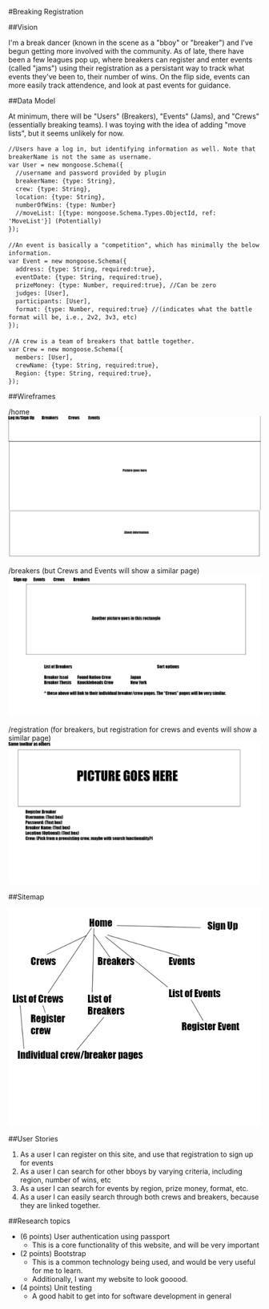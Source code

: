#Breaking Registration

##Vision

I'm a break dancer (known in the scene as a "bboy" or "breaker") and I've begun getting more involved with the community. As of late, there have been a few leagues pop up, where breakers can register and enter events (called "jams") using their registration as a persistant way to track what events they've been to, their number of wins. On the flip side, events can more easily track attendence, and look at past events for guidance. 

##Data Model

At minimum, there will be "Users" (Breakers), "Events" (Jams), and "Crews" (essentially breaking teams). I was toying with the idea of adding "move lists", but it seems unlikely for now.

```
//Users have a log in, but identifying information as well. Note that breakerName is not the same as username.
var User = new mongoose.Schema({
  //username and password provided by plugin
  breakerName: {type: String},
  crew: {type: String},
  location: {type: String},
  numberOfWins: {type: Number}
  //moveList: [{type: mongoose.Schema.Types.ObjectId, ref: 'MoveList'}] (Potentially)
});

//An event is basically a "competition", which has minimally the below information.
var Event = new mongoose.Schema({
  address: {type: String, required:true},
  eventDate: {type: String, required:true},
  prizeMoney: {type: Number, required:true}, //Can be zero
  judges: [User],
  participants: [User],
  format: {type: Number, required:true} //(indicates what the battle format will be, i.e., 2v2, 3v3, etc)
});

//A crew is a team of breakers that battle together. 
var Crew = new mongoose.Schema({
  members: [User],
  crewName: {type: String, required:true},
  Region: {type: String, required:true},
});
```

##Wireframes

/home
![Home Wireframe](/wireframes/home.png?raw=true "home")

/breakers (but Crews and Events will show a similar page)
![Breakers Wireframe](/wireframes/breakers.png?raw=true "Breakers")

/registration (for breakers, but registration for crews and events will show a similar page)
![Registration Wireframe](/wireframes/registration.png?raw=true "Registration")

##Sitemap

![Sitemap](/wireframes/sitemap.png?raw=true "Sitemap")

##User Stories

1. As a user I can register on this site, and use that registration to sign up for events
2. As a user I can search for other bboys by varying criteria, including region, number of wins, etc
3. As a user I can search for events by region, prize money, format, etc.
4. As a user I can easily search through both crews and breakers, because they are linked together.

##Research topics

* (6 points) User authentication using passport
  * This is a core functionality of this website, and will be very important
* (2 points) Bootstrap
  * This is a common technology being used, and would be very useful for me to learn. 
  * Additionally, I want my website to look gooood. 
* (4 points) Unit testing
  * A good habit to get into for software development in general
